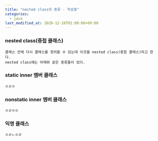 ```yaml
---
title: "nested class의 종류 - 작성중"
categories: 
  - java
last_modified_at: 2020-12-28T01:00:00+09:00
---
```


### nested class(중첩 클래스)
    클래스 안에 다시 클래스를 정의할 수 있는데 이것을 nested class(중첩 클래스)라고 한다.
    nested class에는 아래와 같은 종류들이 있다.
    
### static inner 멤버 클래스
    ㅇㄹㅇ
    
### nonstatic inner 멤버 클래스 
    ㅇㄹㅇㅇ
    
### 익명 클래스
    ㅇㄹㄴㅇㄹ
    